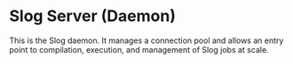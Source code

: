 # Slog Server (Daemon)

This is the Slog daemon. It manages a connection pool and allows an
entry point to compilation, execution, and management of Slog jobs at
scale.



